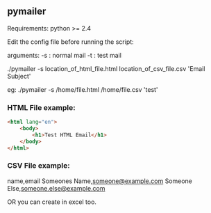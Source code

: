 <h2>pymailer</h2>

Requirements:
python >= 2.4



Edit the config file before running the script:

arguments: 
-s : normal mail
-t : test mail

./pymailer -s location_of_html_file.html location_of_csv_file.csv 'Email Subject'

eg: ./pymailer -s /home/file.html /home/file.csv 'test'



<h3>HTML File example:</h3>

```html
<html lang="en">
    <body>
        <h1>Test HTML Email</h1>
    </body>
</html>
```

<h3>CSV File example:</h3>

name,email
Someones Name,someone@example.com
Someone Else,someone.else@example.com

OR you can create in excel too.
